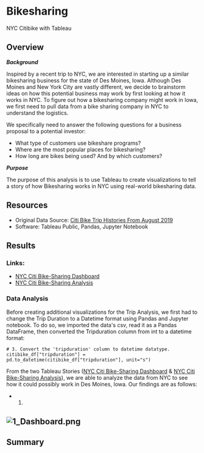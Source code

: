 # Bikesharing
NYC Citibike with Tableau

## Overview 
***Background***

Inspired by a recent trip to NYC, we are interested in starting up a similar bikesharing business for the state of Des Moines, Iowa.  Although Des Moines and New York City are vastly different, we decide to brainstorm ideas on how this potential business may work by first looking at how it works in NYC. To figure out how a bikesharing company might work in Iowa, we first need to pull data from a bike sharing company in NYC to understand the logistics. 

We specifically need to answer the following questions for a business proposal to a potential investor: 

- What type of customers use bikeshare programs? 
- Where are the most popular places for bikesharing? 
- How long are bikes being used? And by which customers? 

***Purpose***

The purpose of this analysis is to use Tableau to create visualizations to tell a story of how Bikesharing works in NYC using real-world bikesharing data. 

## Resources 
- Original Data Source: [Citi Bike Trip Histories From August 2019](https://ride.citibikenyc.com/system-data)
- Software: Tableau Public, Pandas, Jupyter Notebook 


## Results
### Links: 
- [NYC Citi Bike-Sharing Dashboard](https://public.tableau.com/app/profile/meghan.koon/viz/Module_15_16696632827210/NYCCitiBikeStory?publish=yes)
- [NYC Citi Bike-Sharing Analysis](https://public.tableau.com/app/profile/meghan.koon/viz/NYCCitiBikeSharingAnalysis_16698551962160/NYCCitiBikeSharingAnalysis?publish=yes)

### Data Analysis
Before creating additional visualizations for the Trip Analysis, we first had to change the Trip Duration to a Datetime format using Pandas and Jupyter notebook. To do so, we imported the data's csv, read it as a Pandas DataFrame, then converted the Tripduration column from int to a datetime format: 
```
# 3. Convert the 'tripduration' column to datetime datatype.
citibike_df["tripduration"] = pd.to_datetime(citibike_df["tripduration"], unit="s")
```

From the two Tableau Stories ([NYC Citi Bike-Sharing Dashboard](https://public.tableau.com/app/profile/meghan.koon/viz/Module_15_16696632827210/NYCCitiBikeStory?publish=yes) & [NYC Citi Bike-Sharing Analysis](https://public.tableau.com/app/profile/meghan.koon/viz/NYCCitiBikeSharingAnalysis_16698551962160/NYCCitiBikeSharingAnalysis?publish=yes)), we are able to analyze the data from NYC to see how it could possibly work in Des Moines, Iowa. Our findings are as follows: 

- 1. 

![1_Dashboard.png](bikesharing/Images/1_Dashboard.png)
- 
## Summary 


